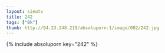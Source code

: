 ```yaml
--- 
layout: sieutv
title: 242
tags: ["0k"]
thumb: http://94.23.248.219/absoluporn-1/image/002/242.jpg
---
```

{% include absoluporn key="242" %} 

